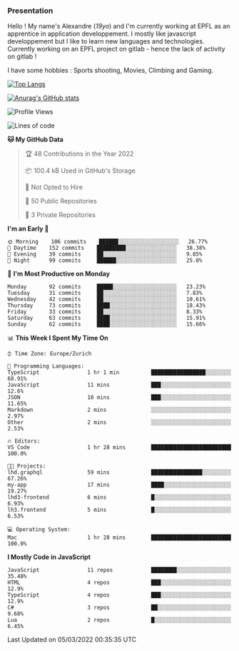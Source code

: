 ### Presentation

Hello ! My name's Alexandre (_19yo_) and I'm currently working at EPFL as an apprentice in application developpement. I mostly like javascript developpement but I like to learn new languages and technologies. Currently working on an EPFL project on gitlab - hence the lack of activity on gitlab !

I have some hobbies : Sports shooting, Movies, Climbing and Gaming.

[![Top Langs](https://github-readme-stats.vercel.app/api/top-langs/?username=jaavlex&layout=compact&langs_count=8&theme=react)](https://github.com/anuraghazra/github-readme-stats)

[![Anurag's GitHub stats](https://github-readme-stats.vercel.app/api?username=jaavlex&theme=react&show_icons=true&count_private=true)](https://github.com/anuraghazra/github-readme-stats)

<!--START_SECTION:waka-->
![Profile Views](http://img.shields.io/badge/Profile%20Views-0-blue)

![Lines of code](https://img.shields.io/badge/From%20Hello%20World%20I%27ve%20Written-197%20Thousand%20lines%20of%20code-blue)

**🐱 My GitHub Data** 

> 🏆 48 Contributions in the Year 2022
 > 
> 📦 100.4 kB Used in GitHub's Storage 
 > 
> 🚫 Not Opted to Hire
 > 
> 📜 50 Public Repositories 
 > 
> 🔑 3 Private Repositories  
 > 
**I'm an Early 🐤** 

```text
🌞 Morning    106 commits    ██████░░░░░░░░░░░░░░░░░░░   26.77% 
🌆 Daytime    152 commits    █████████░░░░░░░░░░░░░░░░   38.38% 
🌃 Evening    39 commits     ██░░░░░░░░░░░░░░░░░░░░░░░   9.85% 
🌙 Night      99 commits     ██████░░░░░░░░░░░░░░░░░░░   25.0%

```
📅 **I'm Most Productive on Monday** 

```text
Monday       92 commits     █████░░░░░░░░░░░░░░░░░░░░   23.23% 
Tuesday      31 commits     ██░░░░░░░░░░░░░░░░░░░░░░░   7.83% 
Wednesday    42 commits     ██░░░░░░░░░░░░░░░░░░░░░░░   10.61% 
Thursday     73 commits     ████░░░░░░░░░░░░░░░░░░░░░   18.43% 
Friday       33 commits     ██░░░░░░░░░░░░░░░░░░░░░░░   8.33% 
Saturday     63 commits     ████░░░░░░░░░░░░░░░░░░░░░   15.91% 
Sunday       62 commits     ████░░░░░░░░░░░░░░░░░░░░░   15.66%

```


📊 **This Week I Spent My Time On** 

```text
⌚︎ Time Zone: Europe/Zurich

💬 Programming Languages: 
TypeScript               1 hr 1 min          █████████████████░░░░░░░░   68.91% 
JavaScript               11 mins             ███░░░░░░░░░░░░░░░░░░░░░░   12.6% 
JSON                     10 mins             ███░░░░░░░░░░░░░░░░░░░░░░   11.65% 
Markdown                 2 mins              ░░░░░░░░░░░░░░░░░░░░░░░░░   2.97% 
Other                    2 mins              ░░░░░░░░░░░░░░░░░░░░░░░░░   2.53%

🔥 Editors: 
VS Code                  1 hr 28 mins        █████████████████████████   100.0%

🐱‍💻 Projects: 
lhd.graphql              59 mins             ████████████████░░░░░░░░░   67.26% 
my-app                   17 mins             ████░░░░░░░░░░░░░░░░░░░░░   19.27% 
lhd3-frontend            6 mins              █░░░░░░░░░░░░░░░░░░░░░░░░   6.93% 
lh3.frontend             5 mins              █░░░░░░░░░░░░░░░░░░░░░░░░   6.53%

💻 Operating System: 
Mac                      1 hr 28 mins        █████████████████████████   100.0%

```

**I Mostly Code in JavaScript** 

```text
JavaScript               11 repos            ████████░░░░░░░░░░░░░░░░░   35.48% 
HTML                     4 repos             ███░░░░░░░░░░░░░░░░░░░░░░   12.9% 
TypeScript               4 repos             ███░░░░░░░░░░░░░░░░░░░░░░   12.9% 
C#                       3 repos             ██░░░░░░░░░░░░░░░░░░░░░░░   9.68% 
Lua                      2 repos             █░░░░░░░░░░░░░░░░░░░░░░░░   6.45%

```



 Last Updated on 05/03/2022 00:35:35 UTC
<!--END_SECTION:waka-->
